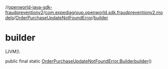 //[openworld-java-sdk-fraudpreventionv2](../../../index.md)/[com.expediagroup.openworld.sdk.fraudpreventionv2.models](../index.md)/[OrderPurchaseUpdateNotFoundError](index.md)/[builder](builder.md)

# builder

[JVM]\

public final static [OrderPurchaseUpdateNotFoundError.Builder](-builder/index.md)[builder](builder.md)()
